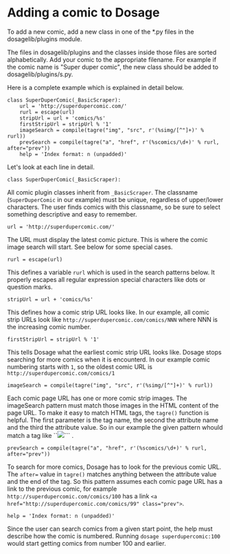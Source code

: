# Adding a comic to Dosage

To add a new comic, add a new class in one of the *.py files
in the dosagelib/plugins module.

The files in dosagelib/plugins and the classes inside those files are
sorted alphabetically. Add your comic to the appropriate filename.
For example if the comic name is "Super duper comic", the new class
should be added to dosagelib/plugins/s.py.

Here is a complete example which is explained in detail below.

```
class SuperDuperComic(_BasicScraper):
    url = 'http://superdupercomic.com/'
    rurl = escape(url)
    stripUrl = url + 'comics/%s'
    firstStripUrl = stripUrl % '1'
    imageSearch = compile(tagre("img", "src", r'(%simg/[^"]+)' % rurl))
    prevSearch = compile(tagre("a", "href", r'(%scomics/\d+)' % rurl, after="prev"))
    help = 'Index format: n (unpadded)'
```

Let's look at each line in detail.

```class SuperDuperComic(_BasicScraper):```

All comic plugin classes inherit from ``_BasicScraper``.
The classname (``SuperDuperComic`` in our example) must be unique,
regardless of upper/lower characters.
The user finds comics with this classname, so be sure to select
something descriptive and easy to remember.

```url = 'http://superdupercomic.com/'```

The URL must display the latest comic picture. This is where the
comic image search will start. See below for some special cases.

```rurl = escape(url)```

This defines a variable ``rurl`` which is used in the search patterns
below. It properly escapes all regular expression special characters
like dots or question marks.

```stripUrl = url + 'comics/%s'```

This defines how a comic strip URL looks like. In our example, all
comic strip URLs look like ``http://superdupercomic.com/comics/NNN``
where NNN is the increasing comic number.

```firstStripUrl = stripUrl % '1'```

This tells Dosage what the earliest comic strip URL looks like. Dosage
stops searching for more comics when it is encounterd. In our example
comic numbering starts with ``1``, so the oldest comic URL is
``http://superdupercomic.com/comics/1``

```imageSearch = compile(tagre("img", "src", r'(%simg/[^"]+)' % rurl))```

Each comic page URL has one or more comic strip images. The imageSearch
pattern must match those images in the HTML content of the page URL.
To make it easy to match HTML tags, the ``tagre()`` function is
helpful. The first parameter is the tag name, the second the attribute
name and the third the attribute value. So in our example the given
pattern whould match a tag like
``<img src="http://superdupercomic.com/img/comic1.jpg" />``` .

```prevSearch = compile(tagre("a", "href", r'(%scomics/\d+)' % rurl, after="prev"))```

To search for more comics, Dosage has to look for the previous comic URL.
The ``after=`` value in ``tagre()`` matches anything between the
attribute value and the end of the tag.
So this pattern assumes each comic page URL has a link to the previous
comic, for example ``http://superdupercomic.com/comics/100`` has a
link ``<a href="http://superdupercomic.com/comics/99" class="prev">``.

``help = 'Index format: n (unpadded)'``

Since the user can search comics from a given start point, the help
must describe how the comic is numbered. Running
``dosage superdupercomic:100`` would start getting comics from number
100 and earlier.
